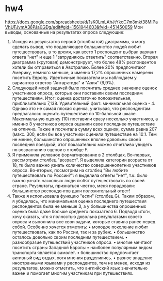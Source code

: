 # hw4
https://docs.google.com/spreadsheets/d/1sK0LmLAhJtYkcC7m3mkt38MIPaVhUFJvmA38PJa0GDg/edit#gid=1561044603&fvid=451450059
Мои выводы, основанные на результатах опроса следующие:
1. Исходя из результатов первой (столбчатой) диаграммы, я могу сделать вывод, что подавляющее большинство людей любит путешествовать, в то время, как всего 1 респондент выбрал вариант ответа "нет" и еще 1 "затрудняюсь ответить" соответственно. Вторая диаграмма (круговая) демонстрирует, что более 48% респондентов хотели бы отправиться в Австралию. Более 20% предпочитают Америку, немного меньше, а именно 17,2% опрошенных намерены посетить Европу. Идентичные показатели мы наблюдаем у вариантов ответов "Антарктида" и "Азия" (6,9%). 
2. Следующей моей задачей было посчитать среднее значение оценок участников опроса, которые они поставили своим последним путешествиям. Итог: оценка достаточно положительная, приблизительно 7,138. Удивительный факт: минимальная оценка - 4. Однако это не самая плохая оценка, учитывая, что респондентам предлагалось оценить путешествие по 10-балльной шкале. Максимальную оценку (10) поставили сразу несколько участников, а именно 8 участников опроса оценили свое последнее путешествие на отлично. Также я посчитала сумму всех оценок, сумма равна 207 (макс. 300, если бы все участники оценили путешествие на 10:). Тем не менее, большинство опрошенных вполне довольны своей последней поездкой, этот показательно можно отчетливо увидеть по возрастанию оценок в столбце F.
3. Я применила условное форматирование в 2 столбцах. Во-первых, рассмотрим столбец "возраст". Я выделила категории возраста от 18, тк было важно узнать количество совершеннолетних участников опроса. Во-вторых, посмотрим на столбец "Вы любите путешествовать по России?": я выделила ответы "нет", т.к. было важно узнать насколько люди любят путешествовать по своей стране. Реузльтаты, признаться честно, меня порадовали: большинство респондентов дали положительный ответ!
4. Также я использовала функцию "если" (столбец G). Таким образом, я убедилась, что минимальная оценка последнего путешествия респондентов была не меньше 3, а у большинства опрошенных оценка была даже больше среднего показателя 6. 
Подводя итоги, хочу сказать, что я полностью довольна результатами своего опроса и выполнила все свои задачи, которые ставила ранее перед собой. Особенно хочется отметить:
• молодое поколение любит путешествовать, как по России, так и за рубеж.
• большинство осталось довольно своим последним путешествием.
• разнообразие путешествий участников опроса.
• многие мечтают посетить страны Западной Европы
• наиболее популярным видом транспорта является самолет.
• большинство предпочитает активный вид отдых, хотя мнения разделились.
• разное владение иностранными языками у респондентов, тем не менее, исходя из результатов, можно отметить, что английский язык значительно важен и помогает многим участникам при путешествиях.
